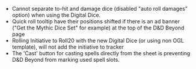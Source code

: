- Cannot separate to-hit and damage dice (disabled "auto roll damages" option) when using the Digital Dice.
- Quick roll tooltip have their positions shifted if there is an ad banner ("Get the Mythic Dice Set" for example) at the top of the D&D Beyond page
- Rolling Initiative to Roll20 with the new Digital Dice (or using non OGL template), will not add the initiative to tracker
- The 'Cast' button for casting spells directly from the sheet is preventing D&D Beyond from marking used spell slots.